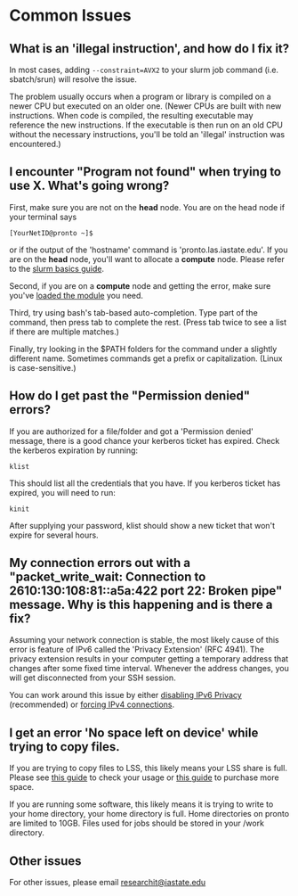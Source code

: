 # Common Issues

## What is an 'illegal instruction', and how do I fix it?

In most cases, adding `--constraint=AVX2` to your slurm job command (i.e. sbatch/srun) will resolve the issue.

The problem usually occurs when a program or library is compiled on a newer CPU but executed on an older one. (Newer CPUs are built with new instructions. When code is compiled, the resulting executable may reference the new instructions. If the executable is then run on an old CPU without the necessary instructions, you'll be told an 'illegal' instruction was encountered.)

## I encounter "Program not found" when trying to use X. What's going wrong?

First, make sure you are not on the **head** node. You are on the head node if your terminal says

```
[YourNetID@pronto ~]$
```

or if the output of the 'hostname' command is 'pronto.las.iastate.edu'. If you are on the **head** node, you'll want to allocate a **compute** node. Please refer to the [slurm basics guide](../job_scheduler/index.md). 

Second, if you are on a **compute** node and getting the error, make sure you've [loaded the module](../spack_modules.md) you need.

Third, try using bash's tab-based auto-completion. Type part of the command, then press tab to complete the rest. (Press tab twice to see a list if there are multiple matches.)

Finally, try looking in the $PATH folders for the command under a slightly different name. Sometimes commands get a prefix or capitalization. (Linux is case-sensitive.)

## How do I get past the "Permission denied" errors?

If you are authorized for a file/folder and got a 'Permission denied' message, there is a good chance your kerberos ticket has expired. Check the kerberos expiration by running:

```
klist
```

This should list all the credentials that you have. If you kerberos ticket has expired, you will need to run:

```
kinit
```

After supplying your password, klist should show a new ticket that won't expire for several hours.

## My connection errors out with a "packet\_write\_wait: Connection to 2610:130:108:81::a5a:422 port 22: Broken pipe" message. Why is this happening and is there a fix?

Assuming your network connection is stable, the most likely cause of this error is feature of IPv6 called the 'Privacy Extension' (RFC 4941). The privacy extension results in your computer getting a temporary address that changes after some fixed time interval. Whenever the address changes, you will get disconnected from your SSH session.

You can work around this issue by either [disabling IPv6 Privacy](../access/advanced_troubleshooting.md#disable-ipv6-privacy-mode) (recommended) or [forcing IPv4 connections](../access/advanced_troubleshooting.md#force-ipv4-connections).

## I get an error 'No space left on device' while trying to copy files.

If you are trying to copy files to LSS, this likely means your LSS share is full. Please see [this guide](https://researchit.las.iastate.edu/guides/lss/usage/) to check your usage or [this guide](https://researchit.las.iastate.edu/guides/lss/usage/) to purchase more space.

If you are running some software, this likely means it is trying to write to your home directory, your home directory is full. Home directories on pronto are limited to 10GB. Files used for jobs should be stored in your /work directory.

## Other issues

For other issues, please email [researchit@iastate.edu](mailto:researchit@iastate.edu)
